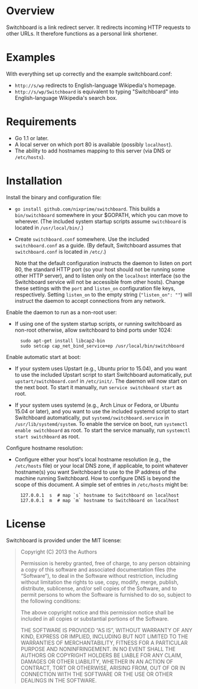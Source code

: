 Overview
========

Switchboard is a link redirect server. It redirects incoming HTTP requests to
other URLs. It therefore functions as a personal link shortener.

Examples
========

With everything set up correctly and the example switchboard.conf:
- `http://s/wp` redirects to English-language Wikipedia's homepage.
- `http://s/wp/Switchboard` is equivalent to typing "Switchboard" into
  English-language Wikipedia's search box.

Requirements
============

- Go 1.1 or later.
- A local server on which port 80 is available (possibly `localhost`).
- The ability to add hostnames mapping to this server (via DNS or
  `/etc/hosts`).

Installation
============

Install the binary and configuration file:

- `go install github.com/nixprime/switchboard`. This builds a `bin/switchboard`
  somewhere in your $GOPATH, which you can move to wherever. (The included
  system startup scripts assume `switchboard` is located in `/usr/local/bin/`.)

- Create `switchboard.conf` somewhere. Use the included `switchboard.conf` as a
  guide. (By default, Switchboard assumes that `switchboard.conf` is located in
  `/etc/`.)

  Note that the default configuration instructs the daemon to listen
  on port 80, the standard HTTP port (so your host should not be running some
  other HTTP server), and to listen only on the `localhost` interface (so the
  Switchboard service will not be accessible from other hosts). Change these
  settings with the `port` and `listen_on` configuration file keys,
  respectively. Setting `listen_on` to the empty string (`"listen_on": ""`)
  will instruct the daemon to accept connections from any network.

Enable the daemon to run as a non-root user:

- If using one of the system startup scripts, or running switchboard as
  non-root otherwise, allow switchboard to bind ports under 1024:

        sudo apt-get install libcap2-bin
        sudo setcap cap_net_bind_service+ep /usr/local/bin/switchboard

Enable automatic start at boot:

- If your system uses Upstart (e.g., Ubuntu prior to 15.04), and you want to
  use the included Upstart script to start Switchboard automatically, put
  `upstart/switchboard.conf` in `/etc/init/`. The daemon will now start on the
  next boot. To start it manually, run `service switchboard start` as root.

- If your system uses systemd (e.g., Arch Linux or Fedora, or Ubuntu 15.04 or
  later), and you want to use the included systemd script to start Switchboard
  automatically, put `systemd/switchboard.service` in
  `/usr/lib/systemd/system`. To enable the service on boot, run `systemctl
  enable switchboard` as root. To start the service manually, run `systemctl
  start switchboard` as root.

Configure hostname resolution:

- Configure either your host's local hostname resolution (e.g., the
  `/etc/hosts` file) or your local DNS zone, if applicable, to point whatever
  hostname(s) you want Switchboard to use to the IP address of the machine
  running Switchboard. How to configure DNS is beyond the scope of this
  document. A simple set of entries in `/etc/hosts` might be:

        127.0.0.1  s  # map `s` hostname to Switchboard on localhost
        127.0.0.1  m  # map `m` hostname to Switchboard on localhost

License
=======

Switchboard is provided under the MIT license:

> Copyright (C) 2013 the Authors
>
> Permission is hereby granted, free of charge, to any person obtaining a copy
> of this software and associated documentation files (the “Software”), to deal
> in the Software without restriction, including without limitation the rights
> to use, copy, modify, merge, publish, distribute, sublicense, and/or sell
> copies of the Software, and to permit persons to whom the Software is
> furnished to do so, subject to the following conditions:
>
> The above copyright notice and this permission notice shall be included in
> all copies or substantial portions of the Software.
>
> THE SOFTWARE IS PROVIDED “AS IS”, WITHOUT WARRANTY OF ANY KIND, EXPRESS OR
> IMPLIED, INCLUDING BUT NOT LIMITED TO THE WARRANTIES OF MERCHANTABILITY,
> FITNESS FOR A PARTICULAR PURPOSE AND NONINFRINGEMENT. IN NO EVENT SHALL THE
> AUTHORS OR COPYRIGHT HOLDERS BE LIABLE FOR ANY CLAIM, DAMAGES OR OTHER
> LIABILITY, WHETHER IN AN ACTION OF CONTRACT, TORT OR OTHERWISE, ARISING FROM,
> OUT OF OR IN CONNECTION WITH THE SOFTWARE OR THE USE OR OTHER DEALINGS IN THE
> SOFTWARE.
